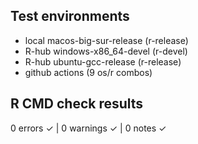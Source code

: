 ## Test environments

- local macos-big-sur-release (r-release)
- R-hub windows-x86_64-devel (r-devel)
- R-hub ubuntu-gcc-release (r-release)
- github actions (9 os/r combos)

## R CMD check results
0 errors ✓ | 0 warnings ✓ | 0 notes ✓
